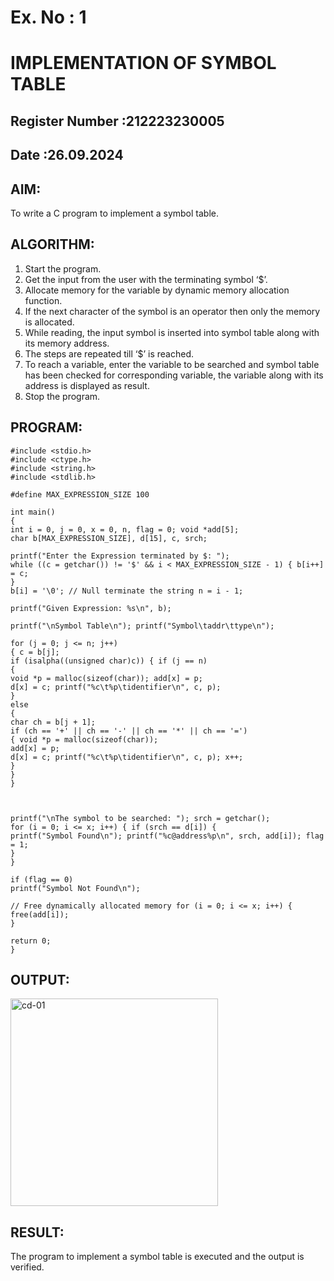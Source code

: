 # Ex. No : 1

# IMPLEMENTATION OF SYMBOL TABLE

## Register Number :212223230005
## Date :26.09.2024

## AIM:

To write a C program to implement a symbol table.

## ALGORITHM:

1. Start the program.
2. Get the input from the user with the terminating symbol ‘$’.
3. Allocate memory for the variable by dynamic memory allocation function.
4. If the next character of the symbol is an operator then only the memory is allocated.
5. While reading, the input symbol is inserted into symbol table along with its memory address.
6. The steps are repeated till ‘$’ is reached.
7. To reach a variable, enter the variable to be searched and symbol table has been checked for corresponding variable, the 
   variable along with its address is displayed as result.
8. Stop the program.
   
## PROGRAM:
```
#include <stdio.h> 
#include <ctype.h> 
#include <string.h>
#include <stdlib.h>

#define MAX_EXPRESSION_SIZE 100

int main() 
{
int i = 0, j = 0, x = 0, n, flag = 0; void *add[5];
char b[MAX_EXPRESSION_SIZE], d[15], c, srch;

printf("Enter the Expression terminated by $: ");
while ((c = getchar()) != '$' && i < MAX_EXPRESSION_SIZE - 1) { b[i++] = c;
}
b[i] = '\0'; // Null terminate the string n = i - 1;

printf("Given Expression: %s\n", b);

printf("\nSymbol Table\n"); printf("Symbol\taddr\ttype\n");

for (j = 0; j <= n; j++)
{ c = b[j];
if (isalpha((unsigned char)c)) { if (j == n) 
{
void *p = malloc(sizeof(char)); add[x] = p;
d[x] = c; printf("%c\t%p\tidentifier\n", c, p);
} 
else 
{
char ch = b[j + 1];
if (ch == '+' || ch == '-' || ch == '*' || ch == '=') 
{ void *p = malloc(sizeof(char));
add[x] = p;
d[x] = c; printf("%c\t%p\tidentifier\n", c, p); x++;
}
}
}
 


printf("\nThe symbol to be searched: "); srch = getchar();
for (i = 0; i <= x; i++) { if (srch == d[i]) {
printf("Symbol Found\n"); printf("%c@address%p\n", srch, add[i]); flag = 1;
}
}

if (flag == 0)
printf("Symbol Not Found\n");

// Free dynamically allocated memory for (i = 0; i <= x; i++) {
free(add[i]);
}

return 0;
}
```

## OUTPUT:

<img width="332" alt="cd-01" src="https://github.com/user-attachments/assets/5bbce5ea-0762-45b6-8318-6d81f1dba28b">


## RESULT:

The program to implement a symbol table is executed and the output is verified.

